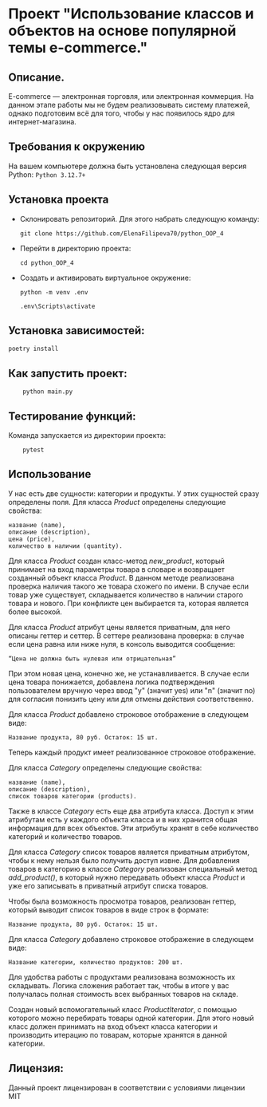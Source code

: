 # Проект "Использование классов и объектов на основе популярной темы e-commerce."
## Описание. 
   E-commerce — электронная торговля, или электронная коммерция. 
   На данном этапе работы мы не будем реализовывать систему платежей, однако подготовим
   всё для того, чтобы у нас появилось ядро для интернет-магазина.
   
## Требования к окружению
  На вашем компьютере должна быть установлена следующая версия Python:
    ```
     Python 3.12.7+
    ```
## Установка проекта 
  - Склонировать репозиторий. Для этого набрать следующую команду:
    ```
    git clone https://github.com/ElenaFilipeva70/python_OOP_4
    ```
  - Перейти в директорию проекта:
    ```
    cd python_OOP_4
    ```
  - Создать и активировать виртуальное окружение:
    ```
    python -m venv .env

    .env\Scripts\activate 
    ```
## Установка зависимостей:
    
    poetry install

## Как запустить проект:
```
    python main.py   
```

## Тестирование функций:

Команда запускается из директории проекта:
```
    pytest 
```

## Использование

У нас есть две сущности: категории и продукты. У этих сущностей сразу определены поля.
Для класса *Product* определены следующие свойства:
```
название (name),
описание (description),
цена (price),
количество в наличии (quantity).
```
Для класса *Product* создан класс-метод *new_product*, который принимает на вход параметры товара в словаре и
возвращает созданный объект класса *Product*. В данном методе реализована проверка наличия такого же товара схожего 
по имени. В случае если товар уже существует, складывается количество в наличии старого товара и нового. При конфликте
цен выбирается та, которая является более высокой. 

Для класса *Product* атрибут цены является приватным, для него описаны геттер и сеттер. В сеттере реализована
проверка: в случае если цена равна или ниже нуля, в консоль выводится сообщение:
```
“Цена не должна быть нулевая или отрицательная”
```
При этом новая цена, конечно же, не устанавливается.
В случае если цена товара понижается, добавлена логика подтверждения пользователем вручную через ввод "y" (значит yes)
или "n" (значит no) для согласия понизить цену или для отмены действия соответственно.

Для класса *Product* добавлено строковое отображение в следующем виде:
```
Название продукта, 80 руб. Остаток: 15 шт.
```
Теперь каждый продукт имеет реализованное строковое отображение.

Для класса *Category*  определены следующие свойства:
```
название (name),
описание (description),
список товаров категории (products).
```
Также в классе *Category* есть еще два атрибута класса. Доступ к этим атрибутам есть у каждого объекта класса и в них 
хранится общая информация для всех объектов. Эти атрибуты хранят в себе количество категорий и количество товаров.

Для класса *Category* список товаров является приватным атрибутом, чтобы к нему нельзя было получить доступ извне. 
Для добавления товаров в категорию в классе *Category* реализован специальный метод *add_product()*, в который нужно
передавать объект класса *Product* и уже его записывать в приватный атрибут списка товаров.

Чтобы была возможность просмотра товаров, реализован геттер, который выводит список товаров в виде строк в формате:
```
Название продукта, 80 руб. Остаток: 15 шт.
```
Для класса *Category* добавлено строковое отображение в следующем виде:
```
Название категории, количество продуктов: 200 шт.
```
Для удобства работы с продуктами реализована возможность их складывать. Логика сложения работает так, чтобы в итоге 
у вас получалась полная стоимость всех выбранных товаров на складе.


Создан новый вспомогательный класс *ProductIterator*, с помощью которого можно перебирать товары одной категории.
Для этого новый класс должен принимать на вход объект класса категории и производить итерацию по товарам, которые
хранятся в данной категории.


## Лицензия:

Данный проект лицензирован в соответствии с условиями лицензии MIT 
